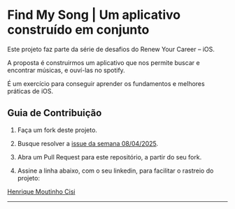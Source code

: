 # Find My Song | Um aplicativo construído em conjunto

Este projeto faz parte da série de desafios do Renew Your Career – iOS.

A proposta é construirmos um aplicativo que nos permite buscar e encontrar músicas, e ouví-las no spotify.

É um exercício para conseguir aprender os fundamentos e melhores práticas de iOS.

## Guia de Contribuição

1. Faça um fork deste projeto.

2. Busque resolver a [issue da semana 08/04/2025](https://github.com/renew-your-career-ios/find-my-song/issues/11).

3. Abra um Pull Request para este repositório, a partir do seu fork.

4. Assine a linha abaixo, com o seu linkedin, para facilitar o rastreio do projeto:

[Henrique Moutinho Cisi](https://www.linkedin.com/in/henrique-cisi/)

---
